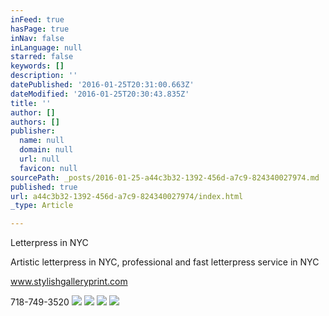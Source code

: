 ```yaml
---
inFeed: true
hasPage: true
inNav: false
inLanguage: null
starred: false
keywords: []
description: ''
datePublished: '2016-01-25T20:31:00.663Z'
dateModified: '2016-01-25T20:30:43.835Z'
title: ''
author: []
authors: []
publisher:
  name: null
  domain: null
  url: null
  favicon: null
sourcePath: _posts/2016-01-25-a44c3b32-1392-456d-a7c9-824340027974.md
published: true
url: a44c3b32-1392-456d-a7c9-824340027974/index.html
_type: Article

---
```

Letterpress in NYC

Artistic letterpress in NYC, professional and fast letterpress service in NYC

www.stylishgalleryprint.com

718-749-3520
![](https://the-grid-user-content.s3-us-west-2.amazonaws.com/f82b595a-6d67-49d9-bbdf-63d796fb5aac.jpg)
![](https://the-grid-user-content.s3-us-west-2.amazonaws.com/34889e5b-4c68-4339-8cc5-b0d4b4967982.jpg)
![](https://the-grid-user-content.s3-us-west-2.amazonaws.com/a1c57b42-9166-41e9-b98f-ad5422e22874.jpg)
![](https://the-grid-user-content.s3-us-west-2.amazonaws.com/0aff2880-ffc5-4a10-a009-5e3917bb98e0.jpg)
